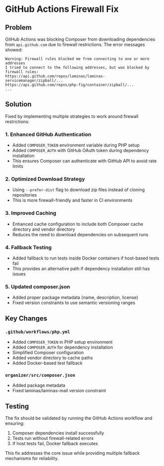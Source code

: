# GitHub Actions Firewall Fix

## Problem
GitHub Actions was blocking Composer from downloading dependencies from `api.github.com` due to firewall restrictions. The error messages showed:

```
Warning: Firewall rules blocked me from connecting to one or more addresses
I tried to connect to the following addresses, but was blocked by firewall rules:
https://api.github.com/repos/laminas/laminas-servicemanager/zipball/...
https://api.github.com/repos/php-fig/container/zipball/...
...
```

## Solution
Fixed by implementing multiple strategies to work around firewall restrictions:

### 1. Enhanced GitHub Authentication
- Added `COMPOSER_TOKEN` environment variable during PHP setup
- Added `COMPOSER_AUTH` with GitHub OAuth token during dependency installation
- This ensures Composer can authenticate with GitHub API to avoid rate limits

### 2. Optimized Download Strategy
- Using `--prefer-dist` flag to download zip files instead of cloning repositories
- This is more firewall-friendly and faster in CI environments

### 3. Improved Caching
- Enhanced cache configuration to include both Composer cache directory and vendor directory
- Reduces the need to download dependencies on subsequent runs

### 4. Fallback Testing
- Added fallback to run tests inside Docker containers if host-based tests fail
- This provides an alternative path if dependency installation still has issues

### 5. Updated composer.json
- Added proper package metadata (name, description, license)
- Fixed version constraints to use semantic versioning ranges

## Key Changes

### `.github/workflows/php.yml`
- Added `COMPOSER_TOKEN` in PHP setup environment
- Added `COMPOSER_AUTH` for dependency installation
- Simplified Composer configuration
- Added vendor directory to cache paths
- Added Docker-based test fallback

### `organizer/src/composer.json`
- Added package metadata
- Fixed laminas/laminas-mail version constraint

## Testing
The fix should be validated by running the GitHub Actions workflow and ensuring:
1. Composer dependencies install successfully
2. Tests run without firewall-related errors
3. If host tests fail, Docker fallback executes

This fix addresses the core issue while providing multiple fallback mechanisms for reliability.